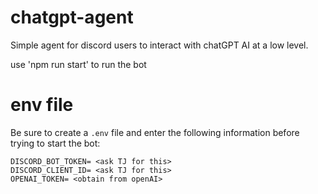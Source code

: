 # chatgpt-agent

Simple agent for discord users to interact with chatGPT AI at a low level.

use 'npm run start' to run the bot


# env file

Be sure to create a `.env` file and enter the following information before trying to start the bot:

```
DISCORD_BOT_TOKEN= <ask TJ for this>
DISCORD_CLIENT_ID= <ask TJ for this>
OPENAI_TOKEN= <obtain from openAI>
```
